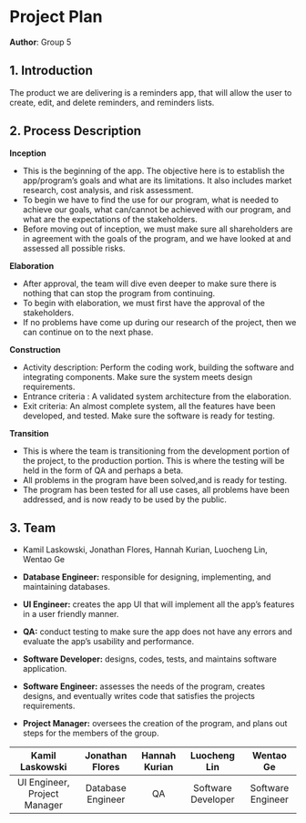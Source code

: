 # Project Plan

**Author**: Group 5

## 1. Introduction

The product we are delivering is a reminders app, that will allow the user to create, edit, and delete reminders, and reminders lists.

## 2. Process Description

**Inception** 
- This is the beginning of the app. The objective here is to establish the app/program’s goals and what are its limitations. It also includes market research, cost analysis, and risk assessment.
- To begin we have to find the use for our program, what is needed to achieve our goals, what can/cannot be achieved with our program, and what are the expectations of the stakeholders.
- Before moving out of inception, we must make sure all shareholders are in agreement with the goals of the program, and we have looked at and assessed all possible risks.

**Elaboration**
- After approval, the team will dive even deeper to make sure there is nothing that can stop the program from continuing. 
- To begin with elaboration, we must first have the approval of the stakeholders.
- If no problems have come up during our research of the project, then we can continue on to the next phase.

**Construction**
- Activity description: Perform the coding work, building the software and integrating components. Make sure the system meets design requirements.
- Entrance criteria : A validated system architecture from the elaboration.
- Exit criteria: An almost complete system, all the features have been developed, and tested. Make sure the software is ready for testing.


**Transition**
- This is where the team is transitioning from the development portion of the project, to the production portion. This is where the testing will be held in the form of QA and perhaps a beta.
- All problems in the program have been solved,and is ready for testing. 
- The program has been tested for all use cases, all problems have been addressed, and is now ready to be used by the public.


## 3. Team

- Kamil Laskowski, Jonathan Flores, Hannah Kurian, Luocheng Lin, Wentao Ge



- **Database Engineer:** responsible for designing, implementing, and maintaining databases.

- **UI Engineer:** creates the app UI that will implement all the app’s features in a user friendly manner.

- **QA:** conduct testing to make sure the app does not have any errors and evaluate the app’s usability and performance. 

- **Software Developer:** designs, codes, tests, and maintains software application.

- **Software Engineer:** assesses the needs of the program, creates designs, and eventually writes code that satisfies the projects requirements.

- **Project Manager:** oversees the creation of the program, and plans out steps for the members of the group.

| Kamil Laskowski|Jonathan Flores |Hannah Kurian  |Luocheng Lin      |Wentao Ge        |
|:-------------:|:-------------:  |:-------------:|:-------------:   |:-------------:  |
|UI Engineer, Project Manager    |Database Engineer|QA             |Software Developer|Software Engineer|

